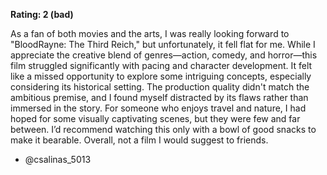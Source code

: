 **Rating: 2 (bad)**

As a fan of both movies and the arts, I was really looking forward to "BloodRayne: The Third Reich," but unfortunately, it fell flat for me. While I appreciate the creative blend of genres—action, comedy, and horror—this film struggled significantly with pacing and character development. It felt like a missed opportunity to explore some intriguing concepts, especially considering its historical setting. The production quality didn't match the ambitious premise, and I found myself distracted by its flaws rather than immersed in the story. For someone who enjoys travel and nature, I had hoped for some visually captivating scenes, but they were few and far between. I’d recommend watching this only with a bowl of good snacks to make it bearable. Overall, not a film I would suggest to friends. 

- @csalinas_5013